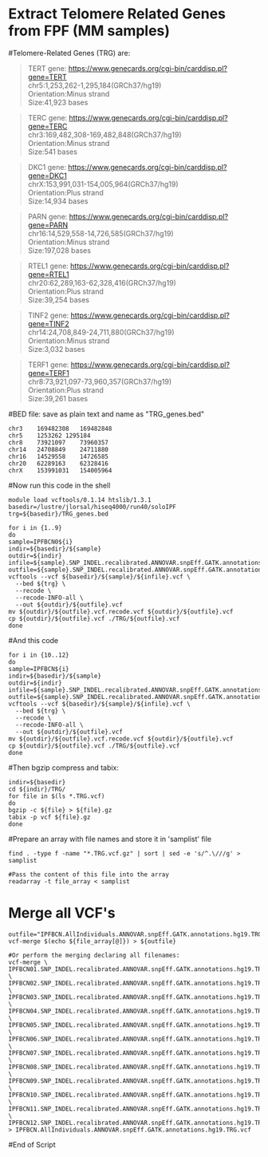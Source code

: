 # Extract Telomere Related Genes from FPF (MM samples)

#Telomere-Related Genes (TRG) are:
<br>
> TERT gene: https://www.genecards.org/cgi-bin/carddisp.pl?gene=TERT<br>
chr5:1,253,262-1,295,184(GRCh37/hg19)<br>
Orientation:Minus strand<br>
Size:41,923 bases<br>

> TERC gene: https://www.genecards.org/cgi-bin/carddisp.pl?gene=TERC<br>
chr3:169,482,308-169,482,848(GRCh37/hg19)<br>
Orientation:Minus strand<br>
Size:541 bases<br>

> DKC1 gene: https://www.genecards.org/cgi-bin/carddisp.pl?gene=DKC1<br>
chrX:153,991,031-154,005,964(GRCh37/hg19)<br>
Orientation:Plus strand<br>
Size:14,934 bases<br>

> PARN gene: https://www.genecards.org/cgi-bin/carddisp.pl?gene=PARN<br>
chr16:14,529,558-14,726,585(GRCh37/hg19)<br>
Orientation:Minus strand<br>
Size:197,028 bases<br>

> RTEL1 gene: https://www.genecards.org/cgi-bin/carddisp.pl?gene=RTEL1<br>
chr20:62,289,163-62,328,416(GRCh37/hg19)<br>
Orientation:Plus strand<br>
Size:39,254 bases<br>

> TINF2 gene: https://www.genecards.org/cgi-bin/carddisp.pl?gene=TINF2<br>
chr14:24,708,849-24,711,880(GRCh37/hg19)<br>
Orientation:Minus strand<br>
Size:3,032 bases<br>

> TERF1 gene: https://www.genecards.org/cgi-bin/carddisp.pl?gene=TERF1<br>
chr8:73,921,097-73,960,357(GRCh37/hg19)<br>
Orientation:Plus strand<br>
Size:39,261 bases<br>

#BED file: save as plain text and name as "TRG_genes.bed"<br>
```[Bash]
chr3	169482308	169482848
chr5	1253262	1295184
chr8	73921097	73960357
chr14	24708849	24711880
chr16	14529558	14726585
chr20	62289163	62328416
chrX	153991031	154005964
```

#Now run this code in the shell
```[Bash]
module load vcftools/0.1.14 htslib/1.3.1
basedir=/lustre/jlorsal/hiseq4000/run40/soloIPF
trg=${basedir}/TRG_genes.bed

for i in {1..9}
do
sample=IPFBCN0${i}
indir=${basedir}/${sample}
outdir=${indir}
infile=${sample}.SNP_INDEL.recalibrated.ANNOVAR.snpEff.GATK.annotations.hg19
outfile=${sample}.SNP_INDEL.recalibrated.ANNOVAR.snpEff.GATK.annotations.hg19.TRG
vcftools --vcf ${basedir}/${sample}/${infile}.vcf \
  --bed ${trg} \
  --recode \
  --recode-INFO-all \
  --out ${outdir}/${outfile}.vcf
mv ${outdir}/${outfile}.vcf.recode.vcf ${outdir}/${outfile}.vcf
cp ${outdir}/${outfile}.vcf ./TRG/${outfile}.vcf
done
```
#And this code
```
for i in {10..12}
do
sample=IPFBCN${i}
indir=${basedir}/${sample}
outdir=${indir}
infile=${sample}.SNP_INDEL.recalibrated.ANNOVAR.snpEff.GATK.annotations.hg19
outfile=${sample}.SNP_INDEL.recalibrated.ANNOVAR.snpEff.GATK.annotations.hg19.TRG
vcftools --vcf ${basedir}/${sample}/${infile}.vcf \
  --bed ${trg} \
  --recode \
  --recode-INFO-all \
  --out ${outdir}/${outfile}.vcf
mv ${outdir}/${outfile}.vcf.recode.vcf ${outdir}/${outfile}.vcf
cp ${outdir}/${outfile}.vcf ./TRG/${outfile}.vcf
done
```

#Then bgzip compress and tabix:
```[Bash]
indir=${basedir}
cd ${indir}/TRG/
for file in $(ls *.TRG.vcf)
do
bgzip -c ${file} > ${file}.gz
tabix -p vcf ${file}.gz
done
```

#Prepare an array with file names and store it in 'samplist' file
```[Bash]
find . -type f -name "*.TRG.vcf.gz" | sort | sed -e 's/^.\///g' > samplist

#Pass the content of this file into the array
readarray -t file_array < samplist
```

# Merge all VCF's
```[Bash]
outfile="IPFBCN.AllIndividuals.ANNOVAR.snpEff.GATK.annotations.hg19.TRG.vcf"
vcf-merge $(echo ${file_array[@]}) > ${outfile}

#Or perform the merging declaring all filenames:
vcf-merge \
IPFBCN01.SNP_INDEL.recalibrated.ANNOVAR.snpEff.GATK.annotations.hg19.TRG.vcf.gz \
IPFBCN02.SNP_INDEL.recalibrated.ANNOVAR.snpEff.GATK.annotations.hg19.TRG.vcf.gz \
IPFBCN03.SNP_INDEL.recalibrated.ANNOVAR.snpEff.GATK.annotations.hg19.TRG.vcf.gz \
IPFBCN04.SNP_INDEL.recalibrated.ANNOVAR.snpEff.GATK.annotations.hg19.TRG.vcf.gz \
IPFBCN05.SNP_INDEL.recalibrated.ANNOVAR.snpEff.GATK.annotations.hg19.TRG.vcf.gz \
IPFBCN06.SNP_INDEL.recalibrated.ANNOVAR.snpEff.GATK.annotations.hg19.TRG.vcf.gz \
IPFBCN07.SNP_INDEL.recalibrated.ANNOVAR.snpEff.GATK.annotations.hg19.TRG.vcf.gz \
IPFBCN08.SNP_INDEL.recalibrated.ANNOVAR.snpEff.GATK.annotations.hg19.TRG.vcf.gz \
IPFBCN09.SNP_INDEL.recalibrated.ANNOVAR.snpEff.GATK.annotations.hg19.TRG.vcf.gz \
IPFBCN10.SNP_INDEL.recalibrated.ANNOVAR.snpEff.GATK.annotations.hg19.TRG.vcf.gz \
IPFBCN11.SNP_INDEL.recalibrated.ANNOVAR.snpEff.GATK.annotations.hg19.TRG.vcf.gz \
IPFBCN12.SNP_INDEL.recalibrated.ANNOVAR.snpEff.GATK.annotations.hg19.TRG.vcf.gz > IPFBCN.AllIndividuals.ANNOVAR.snpEff.GATK.annotations.hg19.TRG.vcf
```

#End of Script
